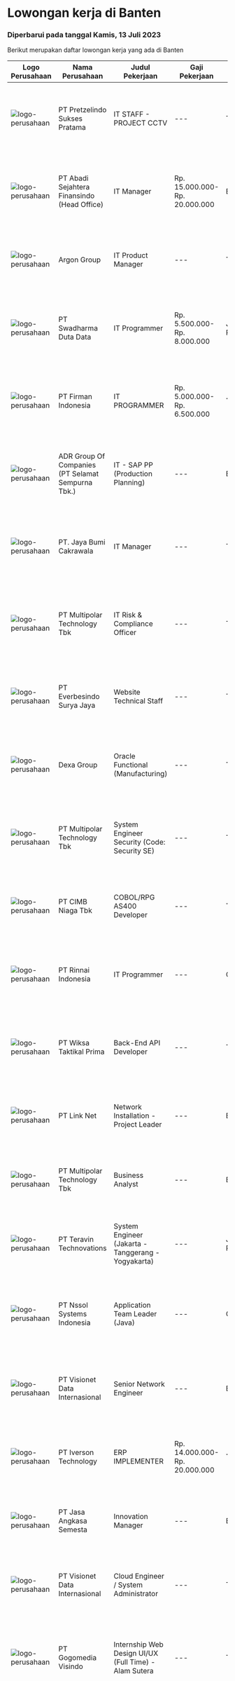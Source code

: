 
  # Lowongan kerja di Banten

  ### Diperbarui pada tanggal Kamis, 13 Juli 2023

  Berikut merupakan daftar lowongan kerja yang ada di Banten

  |Logo Perusahaan | Nama Perusahaan | Judul Pekerjaan | Gaji Pekerjaan | Lokasi | Deskripsi | Tanggal diunggah | Pranala |
  | -------------- | --------------- | --------------- | --------- | --------- | -------------- | ------- | ----------- |
  |![logo-perusahaan](https://image-service-cdn.seek.com.au/1b018c516490349950a7a2260c4b9e29fd3cbfd1/ee4dce1061f3f616224767ad58cb2fc751b8d2dc)|PT Pretzelindo Sukses Pratama|IT STAFF - PROJECT CCTV|---|Tangerang|Minimal D3 Jurusan Telekomunikasi / IT Usia Maks. 30 Tahun Pengalaman kerja Min. 1 Tahun Mempunyai keahlian di bidang konstruksi, Tarik kabel di atas...|Senin, 10 Juli 2023|https://www.jobstreet.co.id/id/job/it-staff-project-cctv-4398894?token=0~262ebdbc-dc8a-4724-aca0-346980d69af5&sectionRank=1&jobId=jobstreet-id-job-4398894|
|![logo-perusahaan](https://image-service-cdn.seek.com.au/fdce716c160bb2e4a6be60b6abd13dc56d60a032/ee4dce1061f3f616224767ad58cb2fc751b8d2dc)|PT Abadi Sejahtera Finansindo (Head Office)|IT Manager|Rp. 15.000.000-Rp. 20.000.000|Banten|We are looking for a talented and creative IT Manager to join our early-stage Insurance Broker startup.Things you'll handle : Conduct research and...|Selasa, 11 Juli 2023|https://www.jobstreet.co.id/id/job/it-manager-4400299?token=0~262ebdbc-dc8a-4724-aca0-346980d69af5&sectionRank=2&jobId=jobstreet-id-job-4400299|
|![logo-perusahaan](https://image-service-cdn.seek.com.au/6c568ba36780642b30de509e2e495cad6ae4c026/ee4dce1061f3f616224767ad58cb2fc751b8d2dc)|Argon Group|IT Product Manager|---|Tangerang|Responsibilities: Direct and manage the end-to-end process of the project and the team. Translate business needs into functional requirements and...|Kamis, 13 Juli 2023|https://www.jobstreet.co.id/id/job/it-product-manager-4402834?token=0~262ebdbc-dc8a-4724-aca0-346980d69af5&sectionRank=3&jobId=jobstreet-id-job-4402834|
|![logo-perusahaan](https://image-service-cdn.seek.com.au/0dc8e99010397b52d23c25a2b9dad3a300cd0580/ee4dce1061f3f616224767ad58cb2fc751b8d2dc)|PT Swadharma Duta Data|IT Programmer|Rp. 5.500.000-Rp. 8.000.000|Jakarta Raya|Kualifikasi Pekerjaan : Pendidikan minimum D3/S1 Jurusan IT Menguasai salah satu bahasan pemograman dibawah ini : Java, C, C++, PHP, Phyton, Basic,...|Kamis, 13 Juli 2023|https://www.jobstreet.co.id/id/job/it-programmer-4402842?token=0~262ebdbc-dc8a-4724-aca0-346980d69af5&sectionRank=4&jobId=jobstreet-id-job-4402842|
|![logo-perusahaan](https://image-service-cdn.seek.com.au/f5d4a8c16c3a6d3062732e723bb70ef1541039f9/ee4dce1061f3f616224767ad58cb2fc751b8d2dc)|PT Firman Indonesia|IT PROGRAMMER|Rp. 5.000.000-Rp. 6.500.000|Tangerang|Membuat dan mengembangkan aplikasi desktop Android dan IOS juga VB.net Kriteria : Pendidikan minimal D3 Teknologi Informasi Menguasai Phyton Fresh...|Rabu, 12 Juli 2023|https://www.jobstreet.co.id/id/job/it-programmer-4402685?token=0~262ebdbc-dc8a-4724-aca0-346980d69af5&sectionRank=5&jobId=jobstreet-id-job-4402685|
|![logo-perusahaan](https://image-service-cdn.seek.com.au/99808fc383dcc1dfb2694dd297eb47c0a787a3db/ee4dce1061f3f616224767ad58cb2fc751b8d2dc)|ADR Group Of Companies (PT Selamat Sempurna Tbk.)|IT - SAP PP (Production Planning)|---|Banten|Job Description: Provide guidance to the businesses on the appropriate use of the SAP ERP system specifically in PP (Production Planning) Module...|Kamis, 13 Juli 2023|https://www.jobstreet.co.id/id/job/it-sap-pp-production-planning-4402907?token=0~262ebdbc-dc8a-4724-aca0-346980d69af5&sectionRank=6&jobId=jobstreet-id-job-4402907|
|![logo-perusahaan](https://image-service-cdn.seek.com.au/c8b1d7b3666bcac3afd99e99f0e096cfae88e35a/ee4dce1061f3f616224767ad58cb2fc751b8d2dc)|PT. Jaya Bumi Cakrawala|IT Manager|---|Tangerang|Kualifikasi : Sarjana Pengalaman dalam perancangan &amp; Pengembangan Infrastruktur IT mengetahui secara umum instalasi &amp; Administrasi Hardware...|Selasa, 11 Juli 2023|https://www.jobstreet.co.id/id/job/it-manager-4399710?token=0~262ebdbc-dc8a-4724-aca0-346980d69af5&sectionRank=7&jobId=jobstreet-id-job-4399710|
|![logo-perusahaan](https://image-service-cdn.seek.com.au/fac8ec91dcc0012b551a1f20f6d2707a1f7be282/ee4dce1061f3f616224767ad58cb2fc751b8d2dc)|PT Multipolar Technology Tbk|IT Risk & Compliance Officer|---|Tangerang|Scope of Work : Ensuring ISO 27001 information security controls are implemented consistently in the company. Develop required information security...|Selasa, 11 Juli 2023|https://www.jobstreet.co.id/id/job/it-risk-compliance-officer-4400875?token=0~262ebdbc-dc8a-4724-aca0-346980d69af5&sectionRank=8&jobId=jobstreet-id-job-4400875|
|![logo-perusahaan](https://image-service-cdn.seek.com.au/7be899222bbe58b88e088c998420910125f8a673/ee4dce1061f3f616224767ad58cb2fc751b8d2dc)|PT Everbesindo Surya Jaya|Website Technical Staff|---|Tangerang|Duties: Make sure all the products is uploading to Website Responsible to maintain website UI and UX Responsible to setting the promotion thru website...|Rabu, 12 Juli 2023|https://www.jobstreet.co.id/id/job/website-technical-staff-4402602?token=0~262ebdbc-dc8a-4724-aca0-346980d69af5&sectionRank=9&jobId=jobstreet-id-job-4402602|
|![logo-perusahaan](https://image-service-cdn.seek.com.au/7554a19121d300fd9572b299cd7ba5fec96a4847/ee4dce1061f3f616224767ad58cb2fc751b8d2dc)|Dexa Group|Oracle Functional (Manufacturing)|---|Tangerang|Assist in interpreting business documents and develop use cases for development team Analyze and translate business needs into functional requirements...|Rabu, 12 Juli 2023|https://www.jobstreet.co.id/id/job/oracle-functional-manufacturing-4401297?token=0~262ebdbc-dc8a-4724-aca0-346980d69af5&sectionRank=10&jobId=jobstreet-id-job-4401297|
|![logo-perusahaan](https://image-service-cdn.seek.com.au/e28e96652e371aa00abaf8485cfc006bd1760c3a/ee4dce1061f3f616224767ad58cb2fc751b8d2dc)|PT Multipolar Technology Tbk|System Engineer Security (Code: Security SE)|---|Tangerang|Responsibility  Propose technical security solution absed on customer requirement Support project implementation &amp; documentation Perform Network...|Rabu, 12 Juli 2023|https://www.jobstreet.co.id/id/job/system-engineer-security-code%3A-security-se-4402610?token=0~262ebdbc-dc8a-4724-aca0-346980d69af5&sectionRank=11&jobId=jobstreet-id-job-4402610|
|![logo-perusahaan](https://image-service-cdn.seek.com.au/2c6f6f12cb15b08239744ca7630b97fee07e84ce/ee4dce1061f3f616224767ad58cb2fc751b8d2dc)|PT CIMB Niaga Tbk|COBOL/RPG AS400 Developer|---|Tangerang|Job Description: Create new program and modification as required by business unit Prepare system solution on root cause as preventive action Create...|Rabu, 12 Juli 2023|https://www.jobstreet.co.id/id/job/cobol-rpg-as400-developer-4402182?token=0~262ebdbc-dc8a-4724-aca0-346980d69af5&sectionRank=12&jobId=jobstreet-id-job-4402182|
|![logo-perusahaan](https://image-service-cdn.seek.com.au/bcf8ae09172ae58220637ac8bf2200230a2cba86/ee4dce1061f3f616224767ad58cb2fc751b8d2dc)|PT Rinnai Indonesia|IT Programmer|---|Cikupa|URGENTLY REQUIRED We, a Joint Venture Company with Factory in Tangerang (Cikupa and Balaraja) are looking for candidates that are reliable, dynamic,...|Rabu, 12 Juli 2023|https://www.jobstreet.co.id/id/job/it-programmer-4401320?token=0~262ebdbc-dc8a-4724-aca0-346980d69af5&sectionRank=13&jobId=jobstreet-id-job-4401320|
|![logo-perusahaan](https://image-service-cdn.seek.com.au/323a3bc20498d2bceb11e9e345be8c4a95de4a16/ee4dce1061f3f616224767ad58cb2fc751b8d2dc)|PT Wiksa Taktikal Prima|Back-End API Developer|---|Tangerang|Must have a good knowledge and experience using Code Igniter and Git Easy to use Javascript and Bootstrap Good knowledge of Database system (MySQL...|Senin, 10 Juli 2023|https://www.jobstreet.co.id/id/job/back-end-api-developer-4398716?token=0~262ebdbc-dc8a-4724-aca0-346980d69af5&sectionRank=14&jobId=jobstreet-id-job-4398716|
|![logo-perusahaan](https://image-service-cdn.seek.com.au/3e451bb17a3b6d36861fe0b2ae3d31a18d4e9f9b/ee4dce1061f3f616224767ad58cb2fc751b8d2dc)|PT Link Net|Network Installation - Project Leader|---|Banten|Job Description: Helping to define the project scope, goals and deliverables Taking care of the budget, documentation, staffing and making sure...|Selasa, 11 Juli 2023|https://www.jobstreet.co.id/id/job/network-installation-project-leader-4399627?token=0~262ebdbc-dc8a-4724-aca0-346980d69af5&sectionRank=15&jobId=jobstreet-id-job-4399627|
|![logo-perusahaan](https://image-service-cdn.seek.com.au/fac8ec91dcc0012b551a1f20f6d2707a1f7be282/ee4dce1061f3f616224767ad58cb2fc751b8d2dc)|PT Multipolar Technology Tbk|Business Analyst|---|Banten|Scope of work : Assist in performing business requirement analysis and preparing business requirement documentation (BRD) for any application...|Senin, 10 Juli 2023|https://www.jobstreet.co.id/id/job/business-analyst-4399368?token=0~262ebdbc-dc8a-4724-aca0-346980d69af5&sectionRank=16&jobId=jobstreet-id-job-4399368|
|![logo-perusahaan](https://image-service-cdn.seek.com.au/00c5fccd7e7da99c6c551506f244b709f37b24cb/ee4dce1061f3f616224767ad58cb2fc751b8d2dc)|PT Teravin Technovations|System Engineer (Jakarta - Tanggerang - Yogyakarta)|---|Jakarta Pusat|We are looking for a System Engineer for working closely with internal team to deploy IT projects and working side by side with technical leads to...|Selasa, 11 Juli 2023|https://www.jobstreet.co.id/id/job/system-engineer-jakarta-tanggerang-yogyakarta-4399796?token=0~262ebdbc-dc8a-4724-aca0-346980d69af5&sectionRank=17&jobId=jobstreet-id-job-4399796|
|![logo-perusahaan](https://image-service-cdn.seek.com.au/bbf87a8a54cd76a9ef65d8255c7e2ed8c0617aa2/ee4dce1061f3f616224767ad58cb2fc751b8d2dc)|PT Nssol Systems Indonesia|Application Team Leader (Java)|---|Cilegon|Purpose of the position:・Develop, operate and maintain the production control systems of the steel making factory.・Manage the development/operation...|Selasa, 11 Juli 2023|https://www.jobstreet.co.id/id/job/application-team-leader-java-4400810?token=0~262ebdbc-dc8a-4724-aca0-346980d69af5&sectionRank=18&jobId=jobstreet-id-job-4400810|
|![logo-perusahaan](https://image-service-cdn.seek.com.au/84d23b3586ee4efd70ea62878095fcc6b1639e33/ee4dce1061f3f616224767ad58cb2fc751b8d2dc)|PT Visionet Data Internasional|Senior Network Engineer|---|Banten|A cloud network engineer’s role is to plan, implement, and manage the day-to-day support and maintenance of network and core services. Cloud network...|Rabu, 12 Juli 2023|https://www.jobstreet.co.id/id/job/senior-network-engineer-4401661?token=0~262ebdbc-dc8a-4724-aca0-346980d69af5&sectionRank=19&jobId=jobstreet-id-job-4401661|
|![logo-perusahaan](https://image-service-cdn.seek.com.au/00b5a263bf20f6efa6e9fed44e5af365fb0c2294/ee4dce1061f3f616224767ad58cb2fc751b8d2dc)|PT Iverson Technology|ERP IMPLEMENTER|Rp. 14.000.000-Rp. 20.000.000|Tangerang|Required Skills: Fluent both written &amp; verbal communicate with clients Good business workflow understanding Good in Logic &amp; Analytical...|Senin, 10 Juli 2023|https://www.jobstreet.co.id/id/job/erp-implementer-4398738?token=0~262ebdbc-dc8a-4724-aca0-346980d69af5&sectionRank=20&jobId=jobstreet-id-job-4398738|
|![logo-perusahaan](https://image-service-cdn.seek.com.au/9a29efb8ce209ed1b55a2a366871e016a7cbecc5/ee4dce1061f3f616224767ad58cb2fc751b8d2dc)|PT Jasa Angkasa Semesta|Innovation Manager|---|Banten|Responsible: Manage and monitor the project progress. Implement the IT Solutions within the timeline, budget and according to user requirements....|Kamis, 06 Juli 2023|https://www.jobstreet.co.id/id/job/innovation-manager-4395797?token=0~262ebdbc-dc8a-4724-aca0-346980d69af5&sectionRank=21&jobId=jobstreet-id-job-4395797|
|![logo-perusahaan](https://image-service-cdn.seek.com.au/84d23b3586ee4efd70ea62878095fcc6b1639e33/ee4dce1061f3f616224767ad58cb2fc751b8d2dc)|PT Visionet Data Internasional|Cloud Engineer / System Administrator|---|Tangerang|A Cloud Solution Egineer is an IT professional who manage a customer’s cloud workload. This workload includes cloud system administration, cloud...|Senin, 10 Juli 2023|https://www.jobstreet.co.id/id/job/cloud-engineer-system-administrator-4398203?token=0~262ebdbc-dc8a-4724-aca0-346980d69af5&sectionRank=22&jobId=jobstreet-id-job-4398203|
|![logo-perusahaan](https://image-service-cdn.seek.com.au/fe11713db0f216a6613f4a261c760a445ead86be/ee4dce1061f3f616224767ad58cb2fc751b8d2dc)|PT Gogomedia Visindo|Internship Web Design UI/UX (Full Time) - Alam Sutera|---|Tangerang|PT. GOGOMEDIA VISINDO - GOGOMALL HOMESHOPPINGJl. Jalur Sutera Utama, Ruko Spectra Blok 23C No.8-9, Alam SuteraKami mencari kandidat muda terbaik untuk...|Selasa, 11 Juli 2023|https://www.jobstreet.co.id/id/job/internship-web-design-ui-ux-full-time-alam-sutera-4400711?token=0~262ebdbc-dc8a-4724-aca0-346980d69af5&sectionRank=23&jobId=jobstreet-id-job-4400711|
|![logo-perusahaan](https://image-service-cdn.seek.com.au/fac8ec91dcc0012b551a1f20f6d2707a1f7be282/ee4dce1061f3f616224767ad58cb2fc751b8d2dc)|PT Multipolar Technology Tbk|RPG Programmer (Code : RPG)|---|Jakarta Raya|Scope of works : Analyses and design software’s requirement and specification Develop, test and evaluate new/existing system To produce system...|Selasa, 11 Juli 2023|https://www.jobstreet.co.id/id/job/rpg-programmer-code-%3A-rpg-4400833?token=0~262ebdbc-dc8a-4724-aca0-346980d69af5&sectionRank=24&jobId=jobstreet-id-job-4400833|
|![logo-perusahaan](https://i.ibb.co/sqvTCh9/112815900-stock-vector-no-image-available-icon-flat-vector.webp)|PT Inovasi Dunia Gim|Senior Flutter Developer|Rp. 10.000.000-Rp. 15.000.000|Tangerang|Responsibility: Create and maintain product mobile application. Develop and bug fix for feature by following company’s design pattern, architecture...|Selasa, 11 Juli 2023|https://www.jobstreet.co.id/id/job/senior-flutter-developer-4401142?token=0~262ebdbc-dc8a-4724-aca0-346980d69af5&sectionRank=25&jobId=jobstreet-id-job-4401142|
|![logo-perusahaan](https://image-service-cdn.seek.com.au/747b2119df4819a97c7a1bcb0c4f5d3e61385f31/ee4dce1061f3f616224767ad58cb2fc751b8d2dc)|PRIMA GROUP|System Engineer - CISCO|---|Banten|Kualifikasi: Usia Maksimal 35 Tahun Pendidikan S1, Teknik Elektro / Teknik Telekomunikasi / Teknik Informatika / Sistem Informasi / Teknik Komputer,...|Kamis, 06 Juli 2023|https://www.jobstreet.co.id/id/job/system-engineer-cisco-4395041?token=0~262ebdbc-dc8a-4724-aca0-346980d69af5&sectionRank=26&jobId=jobstreet-id-job-4395041|
|![logo-perusahaan](https://image-service-cdn.seek.com.au/e0f7552cee29bad642f1b9e6ae1eba58c09d34fe/ee4dce1061f3f616224767ad58cb2fc751b8d2dc)|PRIMA GROUP|Security System Engineer|Rp. 6.500.000-Rp. 9.100.000|Tangerang|Kualifikasi: Pendidikan S1 Teknik Informatika/Sistem Informasi, IPK Minimal 2.80 Memiliki pengalaman di bidang Security / Network Engineer, Minimal 1...|Kamis, 06 Juli 2023|https://www.jobstreet.co.id/id/job/security-system-engineer-4394904?token=0~262ebdbc-dc8a-4724-aca0-346980d69af5&sectionRank=27&jobId=jobstreet-id-job-4394904|
|![logo-perusahaan](https://i.ibb.co/sqvTCh9/112815900-stock-vector-no-image-available-icon-flat-vector.webp)|PT Auraluxe Indonesia|IT Supervisor|Rp. 6.000.000-Rp. 9.000.000|Jakarta Utara|Kualifikasi: ​Pendidikan minimal S1 Jurusan Teknik (Teknik Informatika /Sistem Informasi). Berpengalaman dalam menangani sistem IT internal, khususnya...|Selasa, 04 Juli 2023|https://www.jobstreet.co.id/id/job/it-supervisor-4393008?token=0~262ebdbc-dc8a-4724-aca0-346980d69af5&sectionRank=28&jobId=jobstreet-id-job-4393008|
|![logo-perusahaan](https://image-service-cdn.seek.com.au/01135594a2913c9a11a69d818ac3ad7e441c78cb/ee4dce1061f3f616224767ad58cb2fc751b8d2dc)|PT Trafoindo Prima Perkasa|Web Developer|---|Tangerang|Responsibilities: Design &amp; implementation of new or modified software programs Drawing up the functional specification and flowchart as a coding...|Jumat, 07 Juli 2023|https://www.jobstreet.co.id/id/job/web-developer-4397504?token=0~262ebdbc-dc8a-4724-aca0-346980d69af5&sectionRank=29&jobId=jobstreet-id-job-4397504|
|![logo-perusahaan](https://image-service-cdn.seek.com.au/823d49bee8d79aadf0dcf90efde4e928b11c6f19/ee4dce1061f3f616224767ad58cb2fc751b8d2dc)|PT Square Gate One / ESPAY.ID|Technical Writer|Rp. 6.000.000-Rp. 8.000.000|Tangerang|Job Description Create tutorials to help end-users use a variety of applications Maintain documentation Take charge in cross functional teams to...|Jumat, 07 Juli 2023|https://www.jobstreet.co.id/id/job/technical-writer-4396662?token=0~262ebdbc-dc8a-4724-aca0-346980d69af5&sectionRank=30&jobId=jobstreet-id-job-4396662|


  [Kembali ke daftar lowongan kerja 🔙](../README.md#daftar-lowongan-kerja)
  